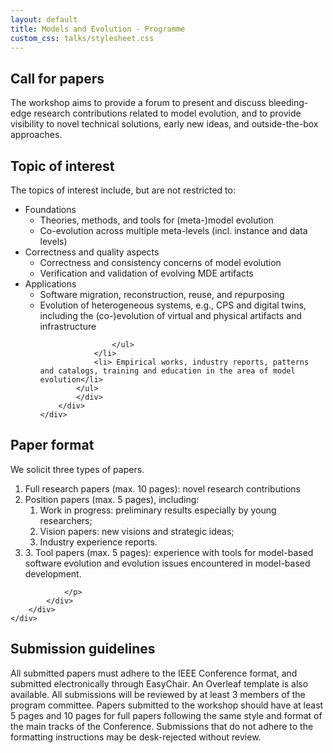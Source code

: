 ```yaml
---
layout: default
title: Models and Evolution - Programme
custom_css: talks/stylesheet.css
---
```


<section class="page-header" style="background-image:url(https://www.volcamp.io/asset/images/chainedespuys_header.jpg);">
    <div class="container">
        <div class="row justify-content-center">
            <div class="col-lg-8">
                <div class="content text-center">
                    <h1 class="mb-3 text-white text-capitalize letter-spacing">Call for papers</h1>
                    <div class="divider mx-auto mb-4 bg-white"> </div>
                </div>
            </div>
        </div>
    </div>
</section>
<section class="section-speaker section">
    <div class="container">
        <div class="row">
            <div class="col-lg-12">
            The workshop aims to provide a forum to present and discuss bleeding-edge research contributions related to model evolution, and to provide visibility to novel technical solutions, early new ideas, and outside-the-box approaches.
            </div>
        </div>
    </div>
</section>
<section class="section-speaker section">
    <div class="container">
        <div class="row section-heading">
            <div class="col-lg-8">
                <div class="heading">
                    <div class="pl-90">
                        <h2>Topic of interest</h2>
                    </div>
                </div>
            </div>
        </div>
        <div class="row">
            <div class="col-lg-12">
            The topics of interest include, but are not restricted to:
            <ul>
                <li> Foundations
                    <ul>
                        <li>Theories, methods, and tools for (meta-)model evolution</li>
                        <li> Co-evolution across multiple meta-levels (incl. instance and data levels)</li>
                    </ul>
                </li>
                <li>Correctness and quality aspects
                    <ul>
                        <li>Correctness and consistency concerns of model evolution</li>
                        <li> Verification and validation of evolving MDE artifacts </li>
                    </ul>
                </li>
                <li> Applications
                    <ul>
                        <li>Software migration, reconstruction, reuse, and repurposing</li>
                        <li>Evolution of heterogeneous systems, e.g., CPS and digital twins, including the (co-)evolution of virtual and physical artifacts and infrastructure </li>
                        
                    </ul>
                </li>
                <li> Empirical works, industry reports, patterns and catalogs, training and education in the area of model evolution</li>
            </ul>
            </div>
        </div>
    </div>
</section>




<section class="section-speaker section">
    <div class="container">
        <div class="row section-heading">
            <div class="col-lg-8">
                <div class="heading">
                    <div class="pl-90">
                        <h2>Paper format</h2>
                    </div>
                </div>
            </div>
        </div>
        <div class="row">
            <div class="col-lg-12">
                <p>
                    We solicit three types of papers.
                    <ol>
                        <li>Full research papers (max. 10 pages): novel research contributions</li>
                        <li>Position papers (max. 5 pages), including:
                            <ol>
                                <li>Work in progress: preliminary results especially by young researchers;</li>
                                <li>Vision papers: new visions and strategic ideas;</li>
                                <li>Industry experience reports.</li>
                            </ol>
                        </li>
                        <li>3. Tool papers (max. 5 pages): experience with tools for model-based software
evolution and evolution issues encountered in model-based development.</li>
                    </ol>

                </p>
            </div>
        </div>
    </div>
</section>

<section class="section-speaker section">
    <div class="container">
        <div class="row section-heading">
            <div class="col-lg-8">
                <div class="heading">
                    <div class="pl-90">
                        <h2>Submission guidelines</h2>
                    </div>
                </div>
            </div>
        </div>
        <div class="row">
            <div class="col-lg-12">
                <p>
                    All submitted papers must adhere to the IEEE Conference format, and submitted electronically through EasyChair. An Overleaf template is also available. All submissions will be reviewed by at least 3 members of the program committee. Papers submitted to the workshop should have at least 5 pages and 10 pages for full papers following the same style and format of the main tracks of the Conference. Submissions that do not adhere to the formatting instructions may be desk-rejected without review.
                </p>
            </div>
        </div>
    </div>
</section>
<!-- {% include agenda3track.html %}  -->